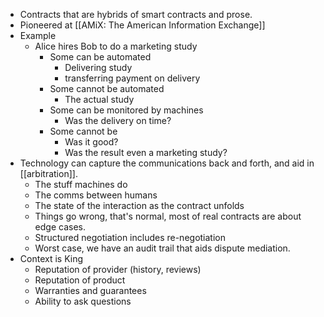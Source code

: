 - Contracts that are hybrids of smart contracts and prose.
- Pioneered at [[AMiX: The American Information Exchange]]
- Example
    - Alice hires Bob to do a marketing study
        - Some can be automated
            - Delivering study
            - transferring payment on delivery
        - Some cannot be automated
            - The actual study
        - Some can be monitored by machines
            - Was the delivery on time?
        - Some cannot be
            - Was it good?
            - Was the result even a marketing study?
- Technology can capture the communications back and forth, and aid in [[arbitration]].
    - The stuff machines do
    - The comms between humans
    - The state of the interaction as the contract unfolds
    - Things go wrong, that's normal, most of real contracts are about edge cases.
    - Structured negotiation includes re-negotiation
    - Worst case, we have an audit trail that aids dispute mediation.
- Context is King
    - Reputation of provider (history, reviews)
    - Reputation of product
    - Warranties and guarantees
    - Ability to ask questions
